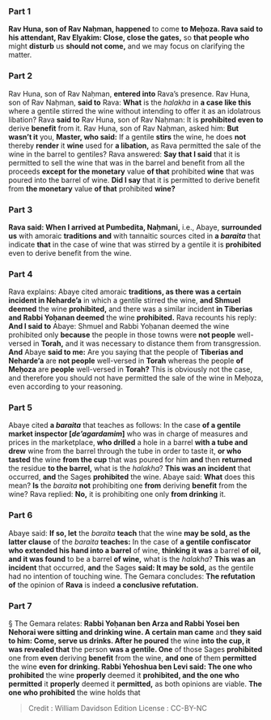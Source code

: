
### Part 1
<b>Rav Huna, son of Rav Naḥman, happened</b> to come <b>to Meḥoza. Rava said to his attendant, Rav Elyakim: Close, close the gates,</b> so <b>that people who</b> might <b>disturb</b> us <b>should not come,</b> and we may focus on clarifying the matter.

### Part 2
Rav Huna, son of Rav Naḥman, <b>entered into</b> Rava’s presence. Rav Huna, son of Rav Naḥman, <b>said to</b> Rava: <b>What</b> is the <i>halakha</i> in <b>a case like this</b> where a gentile stirred the wine without intending to offer it as an idolatrous libation? Rava <b>said to</b> Rav Huna, son of Rav Naḥman: It is <b>prohibited even to</b> derive <b>benefit</b> from it. Rav Huna, son of Rav Naḥman, asked him: <b>But wasn’t it</b> you, <b>Master, who said:</b> If a gentile <b>stirs</b> the wine, he does <b>not</b> thereby <b>render</b> it <b>wine</b> used for <b>a libation,</b> as Rava permitted the sale of the wine in the barrel to gentiles? Rava answered: <b>Say that I said</b> that it is permitted to sell the wine that was in the barrel and benefit from all the proceeds <b>except for the monetary</b> value <b>of that</b> prohibited <b>wine</b> that was poured into the barrel of wine. <b>Did I say</b> that it is permitted to derive benefit from <b>the monetary</b> value <b>of that</b> prohibited <b>wine?</b>

### Part 3
<b>Rava said: When I arrived at Pumbedita, Naḥmani,</b> i.e., Abaye, <b>surrounded us</b> with amoraic <b>traditions and</b> with tannaitic sources cited in <b>a <i>baraita</i></b> that indicate <b>that</b> in the case of wine that was stirred by a gentile it is <b>prohibited</b> even to derive benefit from the wine.

### Part 4
Rava explains: Abaye cited amoraic <b>traditions, as there was a certain incident in Neharde’a</b> in which a gentile stirred the wine, <b>and Shmuel deemed</b> the wine <b>prohibited,</b> and there was a similar incident <b>in Tiberias and Rabbi Yoḥanan deemed</b> the wine <b>prohibited.</b> Rava recounts his reply: <b>And I said to</b> Abaye: Shmuel and Rabbi Yoḥanan deemed the wine prohibited only <b>because</b> the people in those towns were <b>not people</b> well-versed in <b>Torah,</b> and it was necessary to distance them from transgression. <b>And</b> Abaye <b>said to me:</b> Are you saying that the people of <b>Tiberias and Neharde’a</b> are <b>not people</b> well-versed in <b>Torah</b> whereas the people <b>of Meḥoza</b> are <b>people</b> well-versed in <b>Torah?</b> This is obviously not the case, and therefore you should not have permitted the sale of the wine in Meḥoza, even according to your reasoning.

### Part 5
Abaye cited <b>a <i>baraita</i></b> that teaches as follows: In the case <b>of a gentile market inspector [<i>de’agardamim</i>]</b> who was in charge of measures and prices in the marketplace, <b>who drilled</b> a hole in a barrel <b>with a tube and drew</b> wine from the barrel through the tube in order to taste it, <b>or who tasted</b> the wine <b>from the cup</b> that was poured for him <b>and</b> then <b>returned</b> the residue <b>to the barrel,</b> what is the <i>halakha</i>? <b>This was an incident</b> that occurred, <b>and</b> the Sages <b>prohibited</b> the wine. Abaye said: <b>What</b> does this mean? <b>Is</b> the <i>baraita</i> <b>not</b> prohibiting one <b>from</b> deriving <b>benefit</b> from the wine? Rava replied: <b>No,</b> it is prohibiting one only <b>from drinking</b> it.

### Part 6
Abaye said: <b>If so, let</b> the <i>baraita</i> <b>teach</b> that the wine <b>may be sold, as the latter clause</b> of the <i>baraita</i> <b>teaches:</b> In the case of <b>a gentile confiscator who extended his hand into a barrel</b> of wine, <b>thinking it was</b> a barrel <b>of oil, and it was found</b> to be a barrel <b>of wine,</b> what is the <i>halakha</i>? <b>This was an incident</b> that occurred, <b>and</b> the Sages <b>said: It may be sold,</b> as the gentile had no intention of touching wine. The Gemara concludes: <b>The refutation of</b> the opinion of <b>Rava</b> is indeed <b>a conclusive refutation.</b>

### Part 7
§ The Gemara relates: <b>Rabbi Yoḥanan ben Arza and Rabbi Yosei ben Nehorai were sitting and drinking wine. A certain man came</b> and <b>they said to him: Come, serve us drinks. After he poured</b> the wine <b>into the cup, it was revealed that</b> the person <b>was a gentile. One</b> of those Sages <b>prohibited</b> one from <b>even</b> deriving <b>benefit</b> from the wine, <b>and one</b> of them <b>permitted</b> the wine <b>even for drinking. Rabbi Yehoshua ben Levi said: The one who prohibited</b> the wine <b>properly</b> deemed it <b>prohibited, and the one who permitted</b> it <b>properly</b> deemed it <b>permitted,</b> as both opinions are viable. <b>The one who prohibited</b> the wine holds that

>Credit : William Davidson Edition
>License : CC-BY-NC